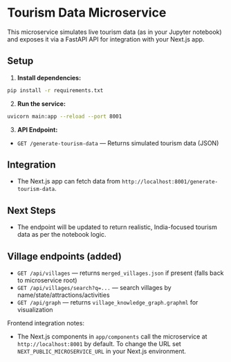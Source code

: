 # Tourism Data Microservice

This microservice simulates live tourism data (as in your Jupyter notebook) and exposes it via a FastAPI API for integration with your Next.js app.

## Setup

1. **Install dependencies:**

```bash
pip install -r requirements.txt
```

2. **Run the service:**

```bash
uvicorn main:app --reload --port 8001
```

3. **API Endpoint:**

- `GET /generate-tourism-data` — Returns simulated tourism data (JSON)

## Integration

- The Next.js app can fetch data from `http://localhost:8001/generate-tourism-data`.

## Next Steps

- The endpoint will be updated to return realistic, India-focused tourism data as per the notebook logic. 

## Village endpoints (added)

- `GET /api/villages` — returns `merged_villages.json` if present (falls back to microservice root)
- `GET /api/villages/search?q=...` — search villages by name/state/attractions/activities
- `GET /api/graph` — returns `village_knowledge_graph.graphml` for visualization

Frontend integration notes:
- The Next.js components in `app/components` call the microservice at `http://localhost:8001` by default. To change the URL set `NEXT_PUBLIC_MICROSERVICE_URL` in your Next.js environment.